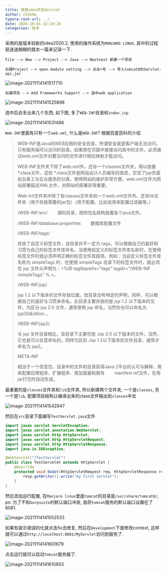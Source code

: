 ```yaml
---
title: 使用idea开启Servlet
author: ch3n9w
typora-root-url: ../
date: 2020-10-01 22:10:28
categories: 技术
---
```


采用的是版本较新的idea2020.2, 使用的操作系统为``MANJARO LINUX``, 其中的过程挺迷迷糊糊的就水一篇来记录一下. 

<!-- more-->

```
File --> New --> Project --> Java --> Nextnext 新建一个项目
```

```
右键Project --> open module setting --> 点击+号 --> 导入tomcat8的Servlet-api.jar 
```

![image-20211114141517710](image-20211114141517710.png)

```
右键项目 --> Add Frameworks Support --> 选中web application
```

![image-20211114141525898](image-20211114141525898.png)

选中后会多出来几个东西, 如下图, 多了``WEB-INF``目录和``index.jsp``

![image-20211114141531496](image-20211114141531496.png)

``Web-INF``里面有只有一个``web.xml``, 什么是``WEB-INF``? 根据百度百科的介绍

> WEB-INF是Java的WEB应用的安全目录。所谓安全就是客户端无法访问，只有服务端可以访问的目录。如果想在页面中直接访问其中的文件，必须通过web.xml文件对要访问的文件进行相应映射才能访问。
>
> WEB-INF文件夹下除了web.xml外，还存一个classes文件夹，用以放置 *.class文件，这些 *.class文件是网站设计人员编写的类库，实现了jsp页面前台美工与后台服务的分离，使得网站的维护非常方便。web.xml文件为网站部署描述XML文件，对网站的部署非常重要。
>
> Web-Inf文件夹中除了有classes文件夹和一个web.xml文件外、还有lib文件夹（用于存放需要的jar包）（用于配置，比如说用来配置过滤器等。）
>
> /WEB-INF/src/
> 　　源码目录，按照包名结构放置各个java文件。
>
> /WEB-INF/database.properties
> 　　数据库配置文件
>
> /WEB-INF/tags/
>
> 存放了自定义标签文件，该目录并不一定为 tags，可以根据自己的喜好和习惯为自己的标签文件库命名，当使用自定义的标签文件库名称时，在使用标签文件时就必须声明正确的标签文件库路径。例如：当自定义标签文件库名称为 simpleTags 时，在使用 simpleTags 目录下的标签文件时，就必须在 jsp 文件头声明为：<%@ taglibprefix="tags" tagdir="/WEB-INF /simpleTags" % >。
>
> /WEB-INF/jsp/
>
> jsp 1.2 以下版本的文件存放位置。改目录没有特定的声明，同样，可以根据自己的喜好与习惯来命名。此目录主要存放的是 jsp 1.2 以下版本的文件，为区分 jsp 2.0 文件，通常使用 jsp 命名，当然你也可以命名为 jspOldEdition 。
>
> /WEB-INF/jsp2/
>
> 与 jsp 文件目录相比，该目录下主要存放 Jsp 2.0 以下版本的文件，当然，它也是可以任意命名的，同样为区别 Jsp 1.2以下版本的文件目录，通常才命名为 jsp2。
>
> META-INF
>
> 相当于一个信息包，目录中的文件和目录获得Java 2平台的认可与解释，用来配置应用程序、扩展程序、类加载器和服务
> 　　manifest.mf文件，在用jar打包时自动生成。

最重要的是``classes``文件夹和``lib``文件夹, 所以新建两个文件夹, 一个是``classes``,  另一个是``lib``, 配置项目结构让编译出来的class文件输出到``classes``中去

![image-20211114141542947](image-20211114141542947.png)

然后在``src``目录下面编写``TestServlet.java``文件

```java
import javax.servlet.ServletException;
import javax.servlet.annotation.WebServlet;
import javax.servlet.http.HttpServlet;
import javax.servlet.http.HttpServletRequest;
import javax.servlet.http.HttpServletResponse;
import java.io.IOException;

@WebServlet("/TestServlet")
public class TestServelet extends HttpServlet {
    @Override
    protected void doGet(HttpServletRequest req, HttpServletResponse resp) throws IOException, ServletException {
        resp.getWriter().write("my first servlet");
    }
}

```

然后添加运行配置, 在``Manjaro linux``里面``tomcat``的目录是``/usr/share/tomcat8/``, ps: 为了不和``burpsuite``的默认端口冲突, 我将``tomcat``服务的默认端口设置在了8081.

![image-20211114141552533](image-20211114141552533.png)

如果有提示错误的化就点击fix去修复, 然后在``Development``下面修改context, 这样就可以通过``http://localhost:8081/MyServlet``访问到服务了.

![image-20211114141601679](image-20211114141601679.png)

点击运行就可以启动``Tomcat``服务器了.

![image-20211114141610853](image-20211114141610853.png)

